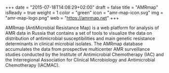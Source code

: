 +++
date = "2015-07-18T14:08:29+02:00"
draft = false
title = "AMRmap"
isReady = true
weight = 1
color = "green"
icon = "amr-map-icon.svg"
img = "amr-map-logo.png"
web = "https://amrmap.net"
+++

AMRmap (AntiMicrobial Resistance Map) is a web platform for analysis of AMR data in Russia that contains a set of tools to visualize the data on distribution of antimicrobial susceptibilities and main genetic resistance determinants in clinical microbial isolates. The AMRmap database accumulates the data from prospective multicenter AMR surveillance studies conducted by the Institute of Antimicrobial Chemotherapy (IAC) and the Interregional Association for Clinical Microbiology and Antimicrobial Chemotherapy (IACMAC).
